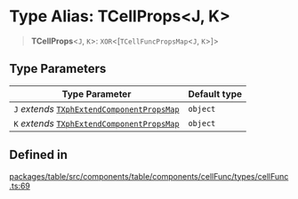# Type Alias: TCellProps\<J, K\>

> **TCellProps**\<`J`, `K`\>: `XOR`\<[`TCellFuncPropsMap`\<`J`, `K`\>]\>

## Type Parameters

| Type Parameter | Default type |
| ------ | ------ |
| `J` *extends* [`TXphExtendComponentPropsMap`](TXphExtendComponentPropsMap.md) | `object` |
| `K` *extends* [`TXphExtendComponentPropsMap`](TXphExtendComponentPropsMap.md) | `object` |

## Defined in

[packages/table/src/components/table/components/cellFunc/types/cellFunc.ts:69](https://github.com/XiaoPiHong/xph-crud/blob/6c1615ed1bf3b9b6f01037eaf454f3c74e2cead4/packages/table/src/components/table/components/cellFunc/types/cellFunc.ts#L69)
